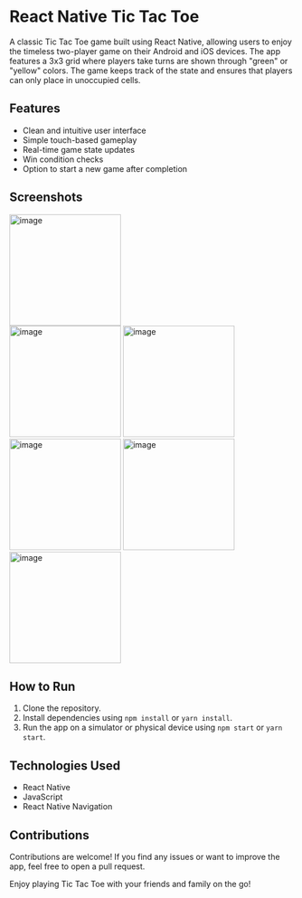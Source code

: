 # React Native Tic Tac Toe
A classic Tic Tac Toe game built using React Native, allowing users to enjoy the timeless two-player game on their Android and iOS devices. The app features a 3x3 grid where players take turns are shown through "green" or "yellow" colors. The game keeps track of the state and ensures that players can only place in unoccupied cells. 

## Features
- Clean and intuitive user interface
- Simple touch-based gameplay
- Real-time game state updates
- Win condition checks
- Option to start a new game after completion

## Screenshots
<img width="197" alt="image" src="https://github.com/Myself-Ikram/TicTacToe/assets/97652328/05f0154c-192d-40e5-b01d-d1422da722ba"><br/>
<img width="197" alt="image" src="https://github.com/Myself-Ikram/TicTacToe/assets/97652328/2f8b7a56-3b81-4957-9910-5bc9ec13481a">
<img width="197" alt="image" src="https://github.com/Myself-Ikram/TicTacToe/assets/97652328/700ed1f4-4f5b-446d-a169-f7de76245192">
<img width="197" alt="image" src="https://github.com/Myself-Ikram/TicTacToe/assets/97652328/c6cf0f88-2416-4e63-8fea-07dcdea2d543">
<img width="197" alt="image" src="https://github.com/Myself-Ikram/TicTacToe/assets/97652328/c25e69f4-57f6-4f25-ad3c-f95346701626">
<img width="197" alt="image" src="https://github.com/Myself-Ikram/TicTacToe/assets/97652328/65737ebe-e54a-425e-8456-e9a6e283ede9">





## How to Run
1. Clone the repository.
2. Install dependencies using `npm install` or `yarn install`.
3. Run the app on a simulator or physical device using `npm start` or `yarn start`.

## Technologies Used
- React Native
- JavaScript
- React Native Navigation

## Contributions
Contributions are welcome! If you find any issues or want to improve the app, feel free to open a pull request.

Enjoy playing Tic Tac Toe with your friends and family on the go!

